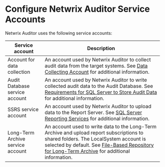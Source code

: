 # Configure Netwrix Auditor Service Accounts

Netwrix Auditor uses the following service accounts:

| Service account                   | Description                                                                                                                                                                                                                                                                                         |
| --------------------------------- | --------------------------------------------------------------------------------------------------------------------------------------------------------------------------------------------------------------------------------------------------------------------------------------------------- |
| Account for data collection       | An account used by Netwrix Auditor to collect audit data from the target systems. See [Data Collecting Account](/docs/auditor/10.6/auditor/admin/monitoringplans/dataaccounts.md) for additional information.                                                                                       |
| Audit Database service account    | An account used by Netwrix Auditor to write collected audit data to the Audit Database. See [Requirements for SQL Server to Store Audit Data](/docs/auditor/10.6/auditor/requirements/sqlserver.md) for additional information.                                                                     |
| SSRS service account              | An account used by Netwrix Auditor to upload data to the Report Server. See [SQL Server Reporting Services](/docs/auditor/10.6/auditor/requirements/sqlserverreportingservice.md) for additional information.                                                                                       |
| Long-Term Archive service account | An account used to write data to the Long-Term Archive and upload report subscriptions to shared folders. The LocalSystem account is selected by default. See [File-Based Repository for Long-Term Archive](/docs/auditor/10.6/auditor/requirements/longtermarchive.md) for additional information. |
